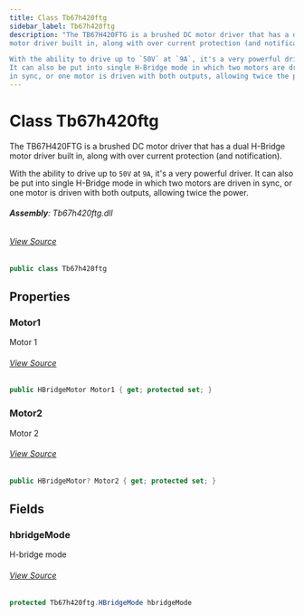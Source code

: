 ```yaml
---
title: Class Tb67h420ftg
sidebar_label: Tb67h420ftg
description: "The TB67H420FTG is a brushed DC motor driver that has a dual H-Bridge
motor driver built in, along with over current protection (and notification).

With the ability to drive up to `50V` at `9A`, it's a very powerful driver.
It can also be put into single H-Bridge mode in which two motors are driven
in sync, or one motor is driven with both outputs, allowing twice the power."
---
```

# Class Tb67h420ftg
The TB67H420FTG is a brushed DC motor driver that has a dual H-Bridge
motor driver built in, along with over current protection (and notification).

With the ability to drive up to `50V` at `9A`, it's a very powerful driver.
It can also be put into single H-Bridge mode in which two motors are driven
in sync, or one motor is driven with both outputs, allowing twice the power.

###### **Assembly**: Tb67h420ftg.dll
###### [View Source](https://github.com/WildernessLabs/Meadow.Foundation.git/blob/develop/Source/Meadow.Foundation.Peripherals/Motors.Tb67h420ftg/Driver/Tb67h420ftg.MotorOvercurrentEventArgs.cs#L4)
```csharp title="Declaration"
public class Tb67h420ftg
```
## Properties
### Motor1
Motor 1
###### [View Source](https://github.com/WildernessLabs/Meadow.Foundation.git/blob/develop/Source/Meadow.Foundation.Peripherals/Motors.Tb67h420ftg/Driver/Tb67h420ftg.cs#L45)
```csharp title="Declaration"
public HBridgeMotor Motor1 { get; protected set; }
```
### Motor2
Motor 2
###### [View Source](https://github.com/WildernessLabs/Meadow.Foundation.git/blob/develop/Source/Meadow.Foundation.Peripherals/Motors.Tb67h420ftg/Driver/Tb67h420ftg.cs#L50)
```csharp title="Declaration"
public HBridgeMotor? Motor2 { get; protected set; }
```
## Fields
### hbridgeMode
H-bridge mode
###### [View Source](https://github.com/WildernessLabs/Meadow.Foundation.git/blob/develop/Source/Meadow.Foundation.Peripherals/Motors.Tb67h420ftg/Driver/Tb67h420ftg.cs#L40)
```csharp title="Declaration"
protected Tb67h420ftg.HBridgeMode hbridgeMode
```
